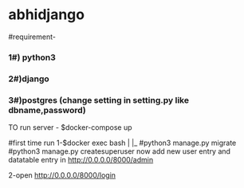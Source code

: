 # abhidjango
#requirement-
	<h3>1#) python3</h3>
	<h3>2#)django</h3>
	<h3>3#)postgres (change setting in setting.py like dbname,password)</h3>


TO run server -
$docker-compose up

#first time run
1-$docker exec <web-container-id> bash
	|
	|_
	  #python3 manage.py migrate
	  #python3 manage.py createsuperuser
 now add new user entry and datatable entry in http://0.0.0.0/8000/admin

2-open http://0.0.0.0/8000/login
